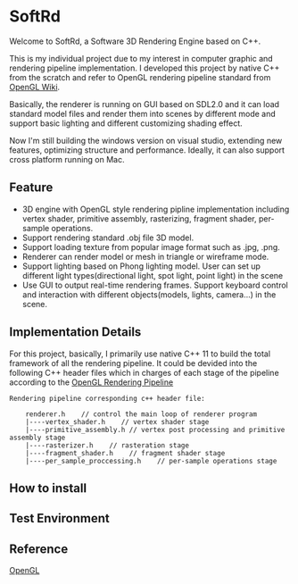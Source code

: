 # SoftRd

Welcome to SoftRd, a Software 3D Rendering Engine based on C++.  


This is my individual project due to my interest in computer graphic and rendering pipeline implementation. I developed this project by native C++ from the scratch and refer to OpenGL rendering pipeline standard from [OpenGL Wiki](https://www.khronos.org/opengl/wiki/Rendering_Pipeline_Overview).  

Basically, the renderer is running on GUI based on SDL2.0 and it can load standard model files and render them into scenes by different mode and support basic lighting and different customizing shading effect.  

Now I'm still building the windows version on visual studio, extending new features, optimizing structure and performance. Ideally, it can also support cross platform running on Mac.

## Feature

* 3D engine with OpenGL style rendering pipline implementation including vertex shader, primitive assembly,  rasterizing, fragment shader, per-sample operations.
* Support rendering standard .obj file 3D model.
* Support loading texture from popular image format such as .jpg, .png.
* Renderer can render model or mesh in triangle or wireframe mode.
* Support lighting based on Phong lighting model. User can set up different light types(directional light,   spot light, point light) in the scene
* Use GUI to output real-time rendering frames. Support keyboard control and interaction with different objects(models, lights, camera...) in the scene.

## Implementation Details

For this project, basically, I primarily use native C++ 11 to build the total framework of all the rendering pipeline. It could be devided into the following C++ header files which in charges of each stage of the pipeline according to the [OpenGL Rendering Pipeline](https://www.khronos.org/opengl/wiki/Rendering_Pipeline_Overview)



```
Rendering pipeline corresponding c++ header file: 

    renderer.h    // control the main loop of renderer program
    |----vertex_shader.h    // vertex shader stage
    |----primitive_assembly.h // vertex post processing and primitive assembly stage
    |----rasterizer.h    // rasteration stage
    |----fragment_shader.h    // fragment shader stage
    |----per_sample_proccessing.h    // per-sample operations stage
```
## How to install

## Test Environment

## Reference

[OpenGL](https://www.khronos.org/opengl/wiki/Rendering_Pipeline_Overview) 




